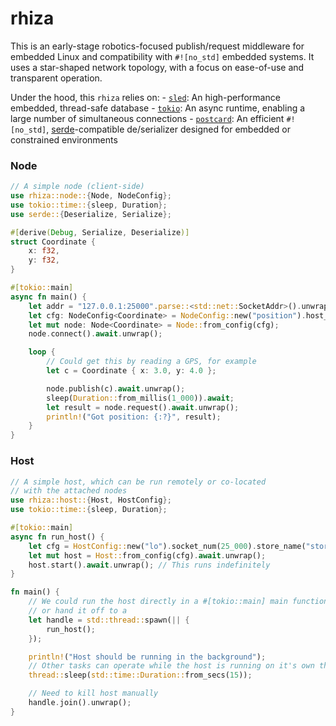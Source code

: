 # rhiza

This is an early-stage robotics-focused publish/request middleware for embedded Linux and compatibility with  `#![no_std]` embedded systems. It uses a star-shaped network topology, with a focus on ease-of-use and transparent operation.  

Under the hood, this `rhiza` relies on:
    - [`sled`](https://github.com/spacejam/sled): An high-performance embedded, thread-safe database 
    - [`tokio`](https://tokio.rs): An async runtime, enabling a large number of simultaneous connections
    - [`postcard`](https://github.com/jamesmunns/postcard): An efficient `#![no_std]`, [serde](https://serde.rs/)-compatible de/serializer designed for embedded or constrained environments 

### Node
```rust
// A simple node (client-side)
use rhiza::node::{Node, NodeConfig};
use tokio::time::{sleep, Duration};
use serde::{Deserialize, Serialize};

#[derive(Debug, Serialize, Deserialize)]
struct Coordinate {
    x: f32,
    y: f32,
}

#[tokio::main]
async fn main() {
    let addr = "127.0.0.1:25000".parse::<std::net::SocketAddr>().unwrap();
    let cfg: NodeConfig<Coordinate> = NodeConfig::new("position").host_addr(addr);
    let mut node: Node<Coordinate> = Node::from_config(cfg);
    node.connect().await.unwrap();

    loop {
        // Could get this by reading a GPS, for example
        let c = Coordinate { x: 3.0, y: 4.0 };

        node.publish(c).await.unwrap();
        sleep(Duration::from_millis(1_000)).await;
        let result = node.request().await.unwrap();
        println!("Got position: {:?}", result);
    }
}

```
### Host 
```rust
// A simple host, which can be run remotely or co-located
// with the attached nodes 
use rhiza::host::{Host, HostConfig};
use tokio::time::{sleep, Duration};

#[tokio::main]
async fn run_host() {
    let cfg = HostConfig::new("lo").socket_num(25_000).store_name("store");
    let mut host = Host::from_config(cfg).await.unwrap();
    host.start().await.unwrap(); // This runs indefinitely
}

fn main() {
    // We could run the host directly in a #[tokio::main] main function
    // or hand it off to a
    let handle = std::thread::spawn(|| {
        run_host();
    });

    println!("Host should be running in the background");
    // Other tasks can operate while the host is running on it's own thread
    thread::sleep(std::time::Duration::from_secs(15));

    // Need to kill host manually
    handle.join().unwrap();
}

```